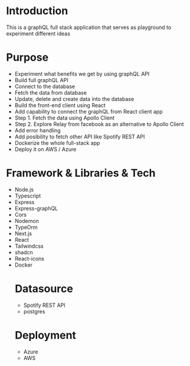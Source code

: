 # Introduction
This is a graphQL full stack application that serves as playground to experiment different ideas
# Purpose
- Experiment what benefits we get by using graphQL API
- Build full graphQL API
- Connect to the database
- Fetch the data from database
- Update, delete and create data into the database
- Build the front-end client using React
- Add capability to connect the graphQL from React client app
- Step 1. Fetch the data using Apollo Client
- Step 2. Explore Relay from facebook as an alternative to Apollo Client
- Add error handling
- Add posibility to fetch other API like Spotify REST API
- Dockerize the whole full-stack app
- Deploy it on AWS / Azure
# Framework & Libraries & Tech
- Node.js
- Typescript
- Express
- Express-graphQL
- Cors
- Nodemon
- TypeOrm
- Next.js
- React
- Tailwindcss
- shadcn
- React-icons
- Docker
  # Datasource
  - Spotify REST API
  - postgres
  # Deployment
  - Azure
  - AWS
    
  
